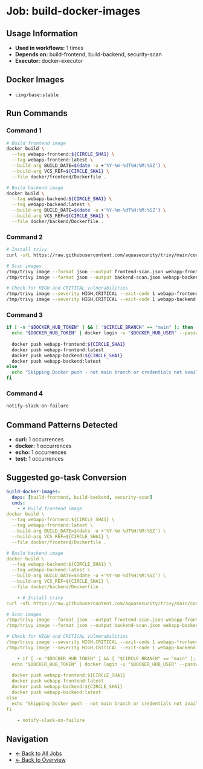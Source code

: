 # Job: build-docker-images

## Usage Information

- **Used in workflows:** 1 times
- **Depends on:** build-frontend, build-backend, security-scan
- **Executor:** docker-executor

## Docker Images

- `cimg/base:stable`

## Run Commands

### Command 1

```bash
# Build frontend image
docker build \
  --tag webapp-frontend:${CIRCLE_SHA1} \
  --tag webapp-frontend:latest \
  --build-arg BUILD_DATE=$(date -u +'%Y-%m-%dT%H:%M:%SZ') \
  --build-arg VCS_REF=${CIRCLE_SHA1} \
  --file docker/frontend/Dockerfile .

# Build backend image
docker build \
  --tag webapp-backend:${CIRCLE_SHA1} \
  --tag webapp-backend:latest \
  --build-arg BUILD_DATE=$(date -u +'%Y-%m-%dT%H:%M:%SZ') \
  --build-arg VCS_REF=${CIRCLE_SHA1} \
  --file docker/backend/Dockerfile .

```

### Command 2

```bash
# Install trivy
curl -sfL https://raw.githubusercontent.com/aquasecurity/trivy/main/contrib/install.sh | sh -s -- -b /tmp

# Scan images
/tmp/trivy image --format json --output frontend-scan.json webapp-frontend:${CIRCLE_SHA1}
/tmp/trivy image --format json --output backend-scan.json webapp-backend:${CIRCLE_SHA1}

# Check for HIGH and CRITICAL vulnerabilities
/tmp/trivy image --severity HIGH,CRITICAL --exit-code 1 webapp-frontend:${CIRCLE_SHA1}
/tmp/trivy image --severity HIGH,CRITICAL --exit-code 1 webapp-backend:${CIRCLE_SHA1}

```

### Command 3

```bash
if [ -n "$DOCKER_HUB_TOKEN" ] && [ "$CIRCLE_BRANCH" == "main" ]; then
  echo "$DOCKER_HUB_TOKEN" | docker login -u "$DOCKER_HUB_USER" --password-stdin
  
  docker push webapp-frontend:${CIRCLE_SHA1}
  docker push webapp-frontend:latest
  docker push webapp-backend:${CIRCLE_SHA1}
  docker push webapp-backend:latest
else
  echo "Skipping Docker push - not main branch or credentials not available"
fi

```

### Command 4

```bash
notify-slack-on-failure
```

## Command Patterns Detected

- **curl:** 1 occurrences
- **docker:** 1 occurrences
- **echo:** 1 occurrences
- **test:** 1 occurrences

## Suggested go-task Conversion

```yaml
build-docker-images:
  deps: [build-frontend, build-backend, security-scan]
  cmds:
    - # Build frontend image
docker build \
  --tag webapp-frontend:${CIRCLE_SHA1} \
  --tag webapp-frontend:latest \
  --build-arg BUILD_DATE=$(date -u +'%Y-%m-%dT%H:%M:%SZ') \
  --build-arg VCS_REF=${CIRCLE_SHA1} \
  --file docker/frontend/Dockerfile .

# Build backend image
docker build \
  --tag webapp-backend:${CIRCLE_SHA1} \
  --tag webapp-backend:latest \
  --build-arg BUILD_DATE=$(date -u +'%Y-%m-%dT%H:%M:%SZ') \
  --build-arg VCS_REF=${CIRCLE_SHA1} \
  --file docker/backend/Dockerfile .

    - # Install trivy
curl -sfL https://raw.githubusercontent.com/aquasecurity/trivy/main/contrib/install.sh | sh -s -- -b /tmp

# Scan images
/tmp/trivy image --format json --output frontend-scan.json webapp-frontend:${CIRCLE_SHA1}
/tmp/trivy image --format json --output backend-scan.json webapp-backend:${CIRCLE_SHA1}

# Check for HIGH and CRITICAL vulnerabilities
/tmp/trivy image --severity HIGH,CRITICAL --exit-code 1 webapp-frontend:${CIRCLE_SHA1}
/tmp/trivy image --severity HIGH,CRITICAL --exit-code 1 webapp-backend:${CIRCLE_SHA1}

    - if [ -n "$DOCKER_HUB_TOKEN" ] && [ "$CIRCLE_BRANCH" == "main" ]; then
  echo "$DOCKER_HUB_TOKEN" | docker login -u "$DOCKER_HUB_USER" --password-stdin
  
  docker push webapp-frontend:${CIRCLE_SHA1}
  docker push webapp-frontend:latest
  docker push webapp-backend:${CIRCLE_SHA1}
  docker push webapp-backend:latest
else
  echo "Skipping Docker push - not main branch or credentials not available"
fi

    - notify-slack-on-failure
```

## Navigation

- [← Back to All Jobs](../summaries/all-jobs.md)
- [← Back to Overview](../README.md)
